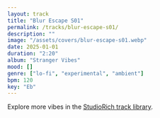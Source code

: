 ```yaml
---
layout: track
title: "Blur Escape S01"
permalink: /tracks/blur-escape-s01/
description: ""
image: "/assets/covers/blur-escape-s01.webp"
date: 2025-01-01
duration: "2:20"
album: "Stranger Vibes"
mood: []
genre: ["lo-fi", "experimental", "ambient"]
bpm: 120
key: "Eb"
---
```


Explore more vibes in the [StudioRich track library](/tracks/).
